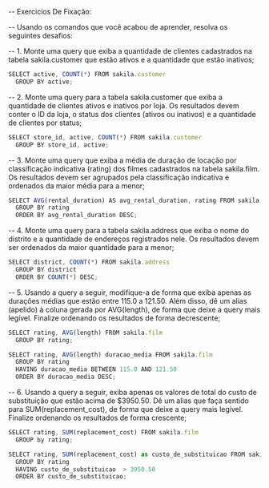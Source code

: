 -- Exercicios De Fixação: 

-- Usando os comandos que você acabou de aprender, resolva os seguintes desafios:

-- 1. Monte uma query que exiba a quantidade de clientes cadastrados na tabela sakila.customer que estão ativos e a quantidade que estão inativos;
```js
SELECT active, COUNT(*) FROM sakila.customer
  GROUP BY active;
```

-- 2. Monte uma query para a tabela sakila.customer que exiba a quantidade de clientes ativos e inativos por loja. Os resultados devem conter o ID da loja, o status dos clientes (ativos ou inativos) e a quantidade de clientes por status;
```js
SELECT store_id, active, COUNT(*) FROM sakila.customer
  GROUP BY store_id, active;
```

-- 3. Monte uma query que exiba a média de duração de locação por classificação indicativa (rating) dos filmes cadastrados na tabela sakila.film. Os resultados devem ser agrupados pela classificação indicativa e ordenados da maior média para a menor;
```js
SELECT AVG(rental_duration) AS avg_rental_duration, rating FROM sakila.film
  GROUP BY rating 
  ORDER BY avg_rental_duration DESC;
```

-- 4. Monte uma query para a tabela sakila.address que exiba o nome do distrito e a quantidade de endereços registrados nele. Os resultados devem ser ordenados da maior quantidade para a menor;
```js
SELECT district, COUNT(*) FROM sakila.address
  GROUP BY district
  ORDER BY COUNT(*) DESC;
```

-- 5. Usando a query a seguir, modifique-a de forma que exiba apenas as durações médias que estão entre 115.0 a 121.50. Além disso, dê um alias (apelido) à coluna gerada por AVG(length), de forma que deixe a query mais legível. Finalize ordenando os resultados de forma decrescente;
```js
SELECT rating, AVG(length) FROM sakila.film
  GROUP BY rating;
```
```js
SELECT rating, AVG(length) duracao_media FROM sakila.film
  GROUP BY rating
  HAVING duracao_media BETWEEN 115.0 AND 121.50
  ORDER BY duracao_media DESC;
```

-- 6. Usando a query a seguir, exiba apenas os valores de total do custo de substituição que estão acima de $3950.50. Dê um alias que faça sentido para SUM(replacement_cost), de forma que deixe a query mais legível. Finalize ordenando os resultados de forma crescente;
```js
SELECT rating, SUM(replacement_cost) FROM sakila.film
  GROUP by rating;
```
```js
SELECT rating, SUM(replacement_cost) as custo_de_substituicao FROM sakila.film
  GROUP BY rating
  HAVING custo_de_substituicao  > 3950.50
  ORDER BY custo_de_substituicao;
```